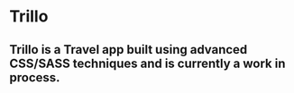 # Trillo

## Trillo is a Travel app built using advanced CSS/SASS techniques and is currently a work in process.
